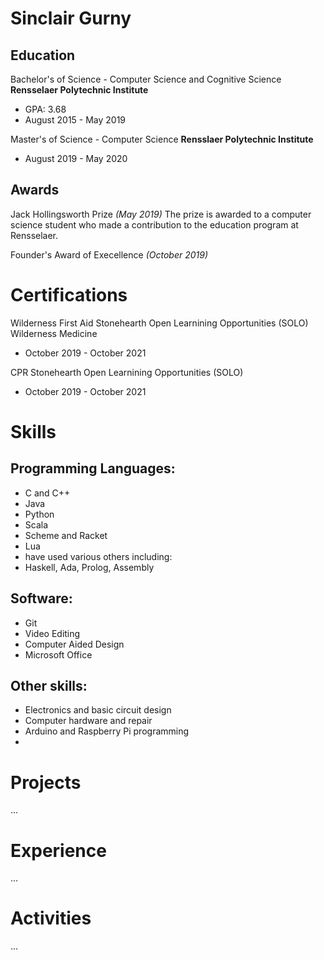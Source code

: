 # Sinclair Gurny

## Education

Bachelor's of Science - Computer Science and Cognitive Science 
**Rensselaer Polytechnic Institute**
- GPA: 3.68
- August 2015 - May 2019

Master's of Science - Computer Science
**Rensslaer Polytechnic Institute**
- August 2019 - May 2020

## Awards

Jack Hollingsworth Prize _(May 2019)_
The prize is awarded to a computer science student who made a contribution to the education program at Rensselaer.

Founder's Award of Execellence _(October 2019)_

# Certifications

Wilderness First Aid
Stonehearth Open Learnining Opportunities (SOLO) Wilderness Medicine
- October 2019 - October 2021

CPR
Stonehearth Open Learnining Opportunities (SOLO)
- October 2019 - October 2021

# Skills

## Programming Languages:
- C and C++
- Java
- Python
- Scala
- Scheme and Racket
- Lua
- have used various others including:
- Haskell, Ada, Prolog, Assembly

## Software:
- Git
- Video Editing
- Computer Aided Design
- Microsoft Office

## Other skills:
- Electronics and basic circuit design
- Computer hardware and repair
- Arduino and Raspberry Pi programming
-

# Projects

...

# Experience

...

# Activities

...
